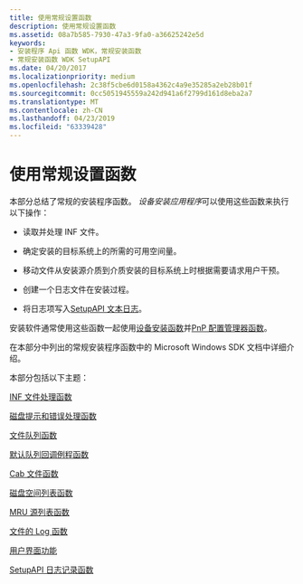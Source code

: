 ```yaml
---
title: 使用常规设置函数
description: 使用常规设置函数
ms.assetid: 08a7b585-7930-47a3-9fa0-a36625242e5d
keywords:
- 安装程序 Api 函数 WDK，常规安装函数
- 常规安装函数 WDK SetupAPI
ms.date: 04/20/2017
ms.localizationpriority: medium
ms.openlocfilehash: 2c38f5cbe6d0158a4362c4a9e35285a2eb28b01f
ms.sourcegitcommit: 0cc5051945559a242d941a6f2799d161d8eba2a7
ms.translationtype: MT
ms.contentlocale: zh-CN
ms.lasthandoff: 04/23/2019
ms.locfileid: "63339428"
---
```

# <a name="using-general-setup-functions"></a>使用常规设置函数





本部分总结了常规的安装程序函数。 *设备安装应用程序*可以使用这些函数来执行以下操作：

-   读取并处理 INF 文件。

-   确定安装的目标系统上的所需的可用空间量。

-   移动文件从安装源介质到介质安装的目标系统上时根据需要请求用户干预。

-   创建一个日志文件在安装过程。

-   将日志项写入[SetupAPI 文本日志](setupapi-text-logs.md)。

安装软件通常使用这些函数一起使用[设备安装函数](https://msdn.microsoft.com/library/windows/hardware/ff541299)并[PnP 配置管理器函数](https://msdn.microsoft.com/library/windows/hardware/ff549713)。

在本部分中列出的常规安装程序函数中的 Microsoft Windows SDK 文档中详细介绍。

本部分包括以下主题：

[INF 文件处理函数](inf-file-processing-functions.md)

[磁盘提示和错误处理函数](disk-prompting-and-error-handling-functions.md)

[文件队列函数](file-queuing-functions.md)

[默认队列回调例程函数](default-queue-callback-routine-functions.md)

[Cab 文件函数](cabinet-file-function.md)

[磁盘空间列表函数](disk-space-list-functions.md)

[MRU 源列表函数](mru-source-list-functions.md)

[文件的 Log 函数](file-log-functions.md)

[用户界面功能](user-interface-functions.md)

[SetupAPI 日志记录函数](setupapi-logging-functions.md)

 

 





